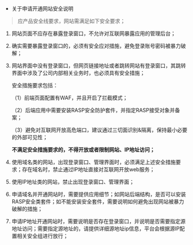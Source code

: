 * 关于申请开通网站安全说明

> 应产品安全线要求，网站需满足如下安全要求；

1. 网站页面不应存在暴露登录窗口，不允许对互联网暴露应用的管理后台；

2. 确实需要暴露登录窗口的，必须有安全应对措施，避免登录账号密码被暴力破解；

3. 网站界面中没有登录窗口，但网页链接地址或者跳转网站有登录窗口，其跳转界面中涉及了公司内部相关业务时，也必须具有安全措施；

	安全措施要求包括：

	（1）前端页面配置有WAF，并且开启了拦截模式；

	（2）后端应用中需要安装RASP安全防护套件，并指定RASP接受对象并备案；
	
	（3）避免对互联网开放高危端口，建议通过三切面识别&隔离，保持最小必要的外部可见性；
	
	**不满足安全措施要求的，不得开放或者限制网站、IP地址访问；**

4. 使用域名类的网站，出现登录窗口、管理界面时，必须满足上述安全措施要求；存在域名时，禁止通过IP地址直接对互联网开放web服务；

5. 使用IP地址类的网站，禁止出现登录窗口、管理界面；

6. 申请域名并开通网站时，需要提供应用细节；如网站后端结构，是否可以安装RASP安全类套件；如不能安装安全套件，需要说明如何避免出现网站被暴力破解的措施；

7. 申请IP地址开通网站时，需要说明是否存在登录窗口，并说明是否需要指定源地址访问；需要指定源地址的，请提供详细源地址ip信息，平台会根据源IP配置相关安全组进行放行；
